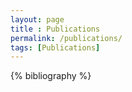 ```yaml
--- 
layout: page
title : Publications
permalink: /publications/
tags: [Publications]
---
```


{% bibliography %}
